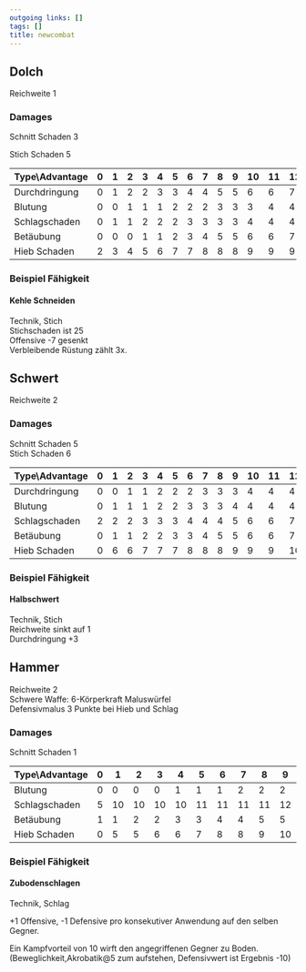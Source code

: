 ```yaml
---
outgoing links: []
tags: []
title: newcombat
---
```

## Dolch

Reichweite 1  

### Damages  

Schnitt Schaden 3  

Stich Schaden 5    

  

  

| Type\Advantage | 0 | 1 | 2 | 3 | 4 | 5 | 6 | 7 | 8 | 9 | 10 | 11 | 12 | 13 | 14 | 15 | 16 | 17 | 18 | 19 | 20 |   
|---            |---|---|---|---|---|---|---|---|---|---|--- |--- |--- |--- |--- |--- |--- |--- |--- |--- |--- |  
|Durchdringung  | 0 | 1 | 2 | 2 | 3 | 3 | 4 | 4 | 5 | 5 | 6  | 6  | 7  | 7  | 8  | 8  | 9  | 9  | 10 | 10 | 11 |  
|Blutung        | 0 | 0 | 1 | 1 | 1 | 2 | 2 | 2 | 3 | 3 | 3  | 4  | 4  | 4  | 5  | 5  | 5  | 6  | 6  | 6  | 7  |  
|Schlagschaden  | 0 | 1 | 1 | 2 | 2 | 2 | 3 | 3 | 3 | 3 | 4  | 4  | 4  | 4  | 4  | 5  | 5  | 5  | 5  | 5  | 6  |  
|Betäubung      | 0 | 0 | 0 | 1 | 1 | 2 | 3 | 4 | 5 | 5 | 6  | 6  | 7  | 7  | 7  | 8  | 8  | 8  | 9  | 9  | 9  |  
|Hieb Schaden   | 2 | 3 | 4 | 5 | 6 | 7 | 7 | 8 | 8 | 8 | 9  | 9  | 9  | 9  | 10 | 10 | 10 | 10 | 10 | 10 | 11 |  


### Beispiel Fähigkeit

#### Kehle Schneiden  

Technik, Stich  
Stichschaden ist 25  
Offensive -7 gesenkt  
Verbleibende Rüstung zählt 3x.  

## Schwert

Reichweite 2  
### Damages  

Schnitt Schaden 5  
Stich Schaden 6   

  

  

|Type\Advantage | 0 | 1 | 2 | 3 | 4 | 5 | 6 | 7 | 8 | 9 | 10 | 11 | 12 | 13 | 14 | 15 | 16 | 17 | 18 | 19 | 20 |   
|---            |---|---|---|---|---|---|---|---|---|---|--- |--- |--- |--- |--- |--- |--- |--- |--- |--- |--- |  
|Durchdringung  | 0 | 0 | 1 | 1 | 2 | 2 | 2 | 3 | 3 | 3 | 4  | 4  | 4  | 5  | 5  | 5  | 6  | 6  | 7  | 7  | 8 |  
|Blutung        | 0 | 1 | 1 | 1 | 2 | 2 | 3 | 3 | 3 | 4 | 4  | 4  | 4  | 4  | 5  | 5  | 5  | 6  | 6  | 6  | 7  |  
|Schlagschaden  | 2 | 2 | 2 | 3 | 3 | 3 | 4 | 4 | 4 | 5 | 6  | 6  | 7  | 7  | 8  | 8  | 8  | 8  | 8  | 8  | 8  |  
|Betäubung      | 0 | 1 | 1 | 2 | 2 | 3 | 3 | 4 | 5 | 5 | 6  | 6  | 7  | 7  | 7  | 8  | 8  | 8  | 9  | 9  | 9  |  
|Hieb Schaden   | 0 | 6 | 6 | 7 | 7 | 7 | 8 | 8 | 8 | 9 | 9  | 9  | 10  | 10  | 10 | 11 | 11 | 11 | 12 | 12 | 13 |  

  

  

### Beispiel Fähigkeit

#### Halbschwert  
Technik, Stich  
Reichweite sinkt auf 1  
Durchdringung +3  

## Hammer
Reichweite 2  
Schwere Waffe: 6-Körperkraft Maluswürfel  
Defensivmalus 3 Punkte bei Hieb und Schlag  
### Damages  
Schnitt Schaden 1
 

|Type\Advantage | 0 | 1 | 2 | 3 | 4 | 5 | 6 | 7 | 8 | 9 | 10 | 11 | 12 | 13 | 14 | 15 | 16 | 17 | 18 | 19 | 20 |   
|---            |---|---|---|---|---|---|---|---|---|---|--- |--- |--- |--- |--- |--- |--- |--- |--- |--- |--- |  
|Blutung        | 0 | 0 | 0 | 0 | 1 | 1 | 1 | 2 | 2 | 2 | 2  | 2  | 2  | 2  | 3  | 4  | 4  | 4  | 4  | 4  | 5  |  
|Schlagschaden  | 5 | 10| 10| 10| 10| 11| 11| 11| 11| 12| 12 | 12 | 12 | 13 | 13 | 13 | 13 | 14 | 14 | 15 | 15 |  
|Betäubung      | 1 | 1 | 2 | 2 | 3 | 3 | 4 | 4 | 5 | 5 | 6  | 6  | 7  | 7  | 8  | 8  | 8  | 8  | 9  | 9  | 9  |  
|Hieb Schaden   | 0 | 5 | 5 | 6 | 6 | 7 | 8 | 8 | 9 | 10| 10 | 11 | 12 | 12 | 13 | 14 | 14 | 15 | 16 | 16 | 17 |  

### Beispiel Fähigkeit
#### Zubodenschlagen  

Technik, Schlag   

+1 Offensive, -1 Defensive pro konsekutiver Anwendung auf den selben Gegner.  

Ein Kampfvorteil von 10 wirft den angegriffenen Gegner zu Boden. (Beweglichkeit,Akrobatik@5 zum aufstehen, Defensivwert ist Ergebnis -10)  

